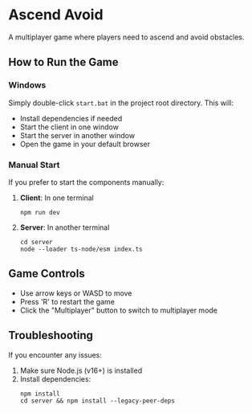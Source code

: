 # Ascend Avoid

A multiplayer game where players need to ascend and avoid obstacles.

## How to Run the Game

### Windows

Simply double-click `start.bat` in the project root directory. This will:
- Install dependencies if needed
- Start the client in one window
- Start the server in another window
- Open the game in your default browser

### Manual Start

If you prefer to start the components manually:

1. **Client**: In one terminal
   ```
   npm run dev
   ```

2. **Server**: In another terminal
   ```
   cd server
   node --loader ts-node/esm index.ts
   ```

## Game Controls

- Use arrow keys or WASD to move
- Press 'R' to restart the game
- Click the "Multiplayer" button to switch to multiplayer mode

## Troubleshooting

If you encounter any issues:

1. Make sure Node.js (v16+) is installed
2. Install dependencies:
   ```
   npm install
   cd server && npm install --legacy-peer-deps
   ```